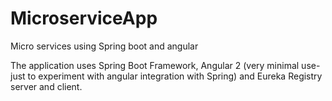 # MicroserviceApp
Micro services using Spring boot and angular

The application uses Spring Boot Framework, Angular 2 (very minimal use- just to experiment with angular integration with Spring) and Eureka Registry server and client. 
